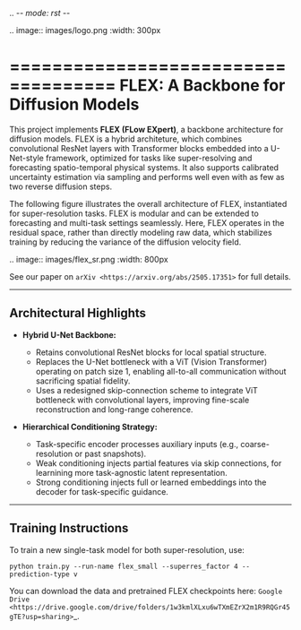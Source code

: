 .. -*- mode: rst -*-

.. image:: images/logo.png
    :width: 300px

====================================
FLEX: A Backbone for Diffusion Models
====================================

This project implements **FLEX (FLow EXpert)**, a backbone architecture for diffusion models. FLEX is a hybrid architeture, which combines convolutional ResNet layers with Transformer blocks embedded into a U-Net-style framework, optimized for tasks like super-resolving and forecasting spatio-temporal physical systems. It also supports calibrated uncertainty estimation via sampling and performs well even with as few as two reverse diffusion steps. 

The following figure illustrates the overall architecture of FLEX, instantiated for super-resolution tasks. FLEX is modular and can be extended to forecasting and multi-task settings seamlessly. Here, FLEX operates in the residual space, rather than directly modeling raw data, which stabilizes training by reducing the variance of the diffusion velocity field.

.. image:: images/flex_sr.png
    :width: 800px

See our paper on `arXiv <https://arxiv.org/abs/2505.17351>` for full details.

---------------------------
Architectural Highlights
---------------------------

- **Hybrid U-Net Backbone:**

  - Retains convolutional ResNet blocks for local spatial structure.
  - Replaces the U-Net bottleneck with a ViT (Vision Transformer) operating on patch size 1, enabling all-to-all communication without sacrificing spatial fidelity.
  - Uses a redesigned skip-connection scheme to integrate ViT bottleneck with convolutional layers, improving fine-scale reconstruction and long-range coherence.

- **Hierarchical Conditioning Strategy:**

  - Task-specific encoder processes auxiliary inputs (e.g., coarse-resolution or past snapshots).
  - Weak conditioning injects partial features via skip connections, for learnining more task-agnostic latent representation.
  - Strong conditioning injects full or learned embeddings into the decoder for task-specific guidance.


-----------------------------
Training Instructions
-----------------------------


To train a new single-task model for both super-resolution, use:

    python train.py --run-name flex_small --superres_factor 4 --prediction-type v


You can download the data and pretrained FLEX checkpoints here: `Google Drive <https://drive.google.com/drive/folders/1w3kmlXLxu6wTXmEZrX2m1R9RQGr45gTE?usp=sharing>`_.

